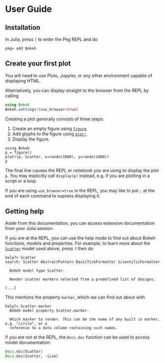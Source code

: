 # User Guide

## Installation

In Julia, press `]` to enter the Pkg REPL and do
```julia-repl
pkg> add Bokeh
```

## Create your first plot

You will need to use Pluto, Jupyter, or any other environment capable of displaying HTML.

Alternatively, you can display straight to the browser from the REPL by calling
```julia
using Bokeh
Bokeh.settings!(use_browser=true)
```

Creating a plot generally consists of three steps:
1. Create an empty figure using [`figure`](@ref).
2. Add glyphs to the figure using [`plot!`](@ref).
3. Display the figure.

```@example
using Bokeh
p = figure()
plot!(p, Scatter, x=randn(1000), y=randn(1000))
p
```

The final line causes the REPL or notebook you are using to display the plot `p`. You may
explicitly call `display(p)` instead, e.g. if you are plotting in a script or a loop.

If you are using `use_browser=true` in the REPL, you may like to put `;` at the end of each
command to supress displaying it.

## Getting help

Aside from this documentation, you can access extensive documentation from your Julia
session.

If you are at the REPL, you can use the help mode to find out about Bokeh functions,
models and properties. For example, to learn more about the [`Scatter`](@ref) model used
above, press `?` then do
```text
help?> Scatter
search: Scatter AbstractPattern BasicTickFormatter ScientificFormatter

  Bokeh model type Scatter.

  Render scatter markers selected from a predefined list of designs.

[...]
```

This mentions the property `marker`, which we can find out about with
```text
help?> Scatter.marker
  Bokeh model property Scatter.marker.

  Which marker to render. This can be the name of any built in marker, e.g. "circle", or a
  reference to a data column containing such names.
```

If you are not at the REPL, the `Docs.doc` function can be used to access model
documentation:
```julia
Docs.doc(Scatter)
Docs.doc(Scatter, :size)
```
